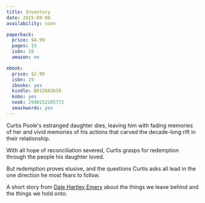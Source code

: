```yaml
---
title: Inventory
date: 2015-09-08
availability: soon

paperback:
  price: $4.99
  pages: 15
  isbn: 18
  amazon: no

ebook:
  price: $2.99
  isbn: 19
  ibooks: yes
  kindle: B013OA36I0
  kobo: yes
  nook: 2940152285772
  smashwords: yes
---
```


Curtis Poole's estranged daughter dies, leaving him with fading memories of her and vivid memories of his actions that carved the decade-long rift in their relationship.

With all hope of reconciliation severed, Curtis grasps for redemption through the people his daughter loved.

But redemption proves elusive, and the questions Curtis asks all lead in the one direction he most fears to follow.

A short story
from [Dale Hartley Emery](http://dalehartleyemery.com)
about the things we leave behind and the things we hold onto.
